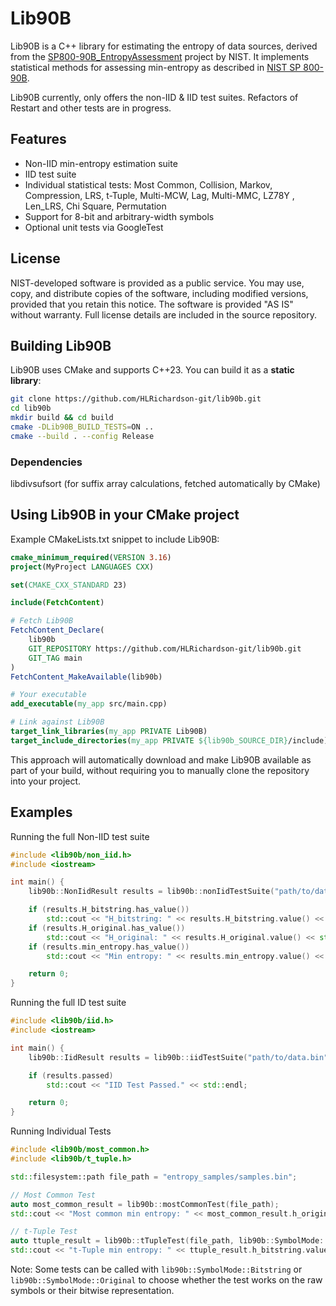 # Lib90B

Lib90B is a C++ library for estimating the entropy of data sources, derived from the [SP800-90B_EntropyAssessment](https://github.com/usnistgov/SP800-90B_EntropyAssessment) project by NIST. It implements statistical methods for assessing min-entropy as described in [NIST SP 800-90B](https://nvlpubs.nist.gov/nistpubs/SpecialPublications/NIST.SP.800-90B.pdf). 

Lib90B currently, only offers the non-IID & IID test suites. Refactors of Restart and other tests are in progress.

## Features

- Non-IID min-entropy estimation suite  
- IID test suite
- Individual statistical tests: Most Common, Collision, Markov, Compression, LRS, t-Tuple, Multi-MCW, Lag, Multi-MMC, LZ78Y , Len_LRS, Chi Square, Permutation
- Support for 8-bit and arbitrary-width symbols  
- Optional unit tests via GoogleTest  


## License

NIST-developed software is provided as a public service. You may use, copy, and distribute copies of the software, including modified versions, provided that you retain this notice. The software is provided "AS IS" without warranty. Full license details are included in the source repository.


## Building Lib90B

Lib90B uses CMake and supports C++23. You can build it as a **static library**:

```bash
git clone https://github.com/HLRichardson-git/lib90b.git
cd lib90b
mkdir build && cd build
cmake -DLib90B_BUILD_TESTS=ON ..
cmake --build . --config Release
```

### Dependencies

libdivsufsort
 (for suffix array calculations, fetched automatically by CMake)

## Using Lib90B in your CMake project

Example CMakeLists.txt snippet to include Lib90B:

```cmake
cmake_minimum_required(VERSION 3.16)
project(MyProject LANGUAGES CXX)

set(CMAKE_CXX_STANDARD 23)

include(FetchContent)

# Fetch Lib90B
FetchContent_Declare(
    lib90b
    GIT_REPOSITORY https://github.com/HLRichardson-git/lib90b.git
    GIT_TAG main
)
FetchContent_MakeAvailable(lib90b)

# Your executable
add_executable(my_app src/main.cpp)

# Link against Lib90B
target_link_libraries(my_app PRIVATE Lib90B)
target_include_directories(my_app PRIVATE ${lib90b_SOURCE_DIR}/include)
```

This approach will automatically download and make Lib90B available as part of your build, without requiring you to manually clone the repository into your project.

## Examples

Running the full Non-IID test suite

```cpp
#include <lib90b/non_iid.h>
#include <iostream>

int main() {
    lib90b::NonIidResult results = lib90b::nonIidTestSuite("path/to/data.bin");

    if (results.H_bitstring.has_value())
        std::cout << "H_bitstring: " << results.H_bitstring.value() << std::endl;
    if (results.H_original.has_value())
        std::cout << "H_original: " << results.H_original.value() << std::endl;
    if (results.min_entropy.has_value())
        std::cout << "Min entropy: " << results.min_entropy.value() << std::endl;

    return 0;
}
```

Running the full ID test suite

```cpp
#include <lib90b/iid.h>
#include <iostream>

int main() {
    lib90b::IidResult results = lib90b::iidTestSuite("path/to/data.bin");

    if (results.passed)
        std::cout << "IID Test Passed." << std::endl;

    return 0;
}
```

Running Individual Tests

```cpp
#include <lib90b/most_common.h>
#include <lib90b/t_tuple.h>

std::filesystem::path file_path = "entropy_samples/samples.bin";

// Most Common Test
auto most_common_result = lib90b::mostCommonTest(file_path);
std::cout << "Most common min entropy: " << most_common_result.h_original.value_or(0) << "\n";

// t-Tuple Test
auto ttuple_result = lib90b::tTupleTest(file_path, lib90b::SymbolMode::Bitstring);
std::cout << "t-Tuple min entropy: " << ttuple_result.h_bitstring.value_or(0) << "\n";
```

Note: Some tests can be called with `lib90b::SymbolMode::Bitstring` or `lib90b::SymbolMode::Original` to choose whether the test works on the raw symbols or their bitwise representation.
